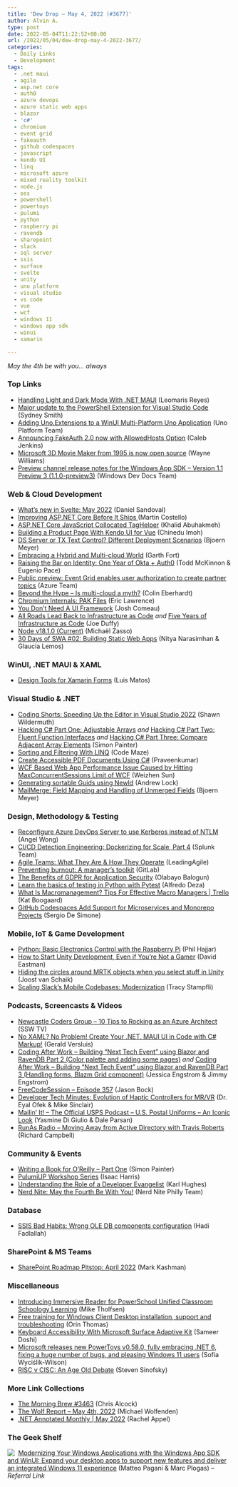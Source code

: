 ```yaml
---
title: 'Dew Drop – May 4, 2022 (#3677)'
author: Alvin A.
type: post
date: 2022-05-04T11:22:52+00:00
url: /2022/05/04/dew-drop-may-4-2022-3677/
categories:
  - Daily Links
  - Development
tags:
  - .net maui
  - agile
  - asp.net core
  - auth0
  - azure devops
  - azure static web apps
  - blazor
  - 'c#'
  - chromium
  - event grid
  - fakeauth
  - github codespaces
  - javascript
  - kendo UI
  - linq
  - microsoft azure
  - mixed reality toolkit
  - node.js
  - oss
  - powershell
  - powertoys
  - pulumi
  - python
  - raspberry pi
  - ravendb
  - sharepoint
  - slack
  - sql server
  - ssis
  - surface
  - svelte
  - unity
  - uno platform
  - visual studio
  - vs code
  - vue
  - wcf
  - windows 11
  - windows app sdk
  - winui
  - xamarin

---
```

_May the 4th be with you… always_

### Top Links

  * <a href="https://www.telerik.com/blogs/handling-light-dark-mode-dotnet-maui" target="_blank" rel="noopener">Handling Light and Dark Mode With .NET MAUI</a> (Leomaris Reyes)
  * <a href="https://devblogs.microsoft.com/powershell/major-update-to-the-powershell-extension-for-visual-studio-code/?WT.mc_id=DOP-MVP-4025064" target="_blank" rel="noopener">Major update to the PowerShell Extension for Visual Studio Code</a> (Sydney Smith)
  * <a href="https://platform.uno/blog/adding-uno-extensions-to-a-winui-multi-platform-uno-application/" target="_blank" rel="noopener">Adding Uno.Extensions to a WinUI Multi-Platform Uno Application</a> (Uno Platform Team)
  * <a href="https://developingux.com/announcing-fakeauth-2-allowedhosts/" target="_blank" rel="noopener">Announcing FakeAuth 2.0 now with AllowedHosts Option</a> (Caleb Jenkins)
  * <a href="https://betanews.com/2022/05/04/microsoft-3d-movie-maker-open-source/" target="_blank" rel="noopener">Microsoft 3D Movie Maker from 1995 is now open source</a> (Wayne Williams)
  * <a href="https://docs.microsoft.com/en-us/windows/apps/windows-app-sdk/preview-channel#version-11-preview-3-110-preview3" target="_blank" rel="noopener">Preview channel release notes for the Windows App SDK &#8211; Version 1.1 Preview 3 (1.1.0-preview3)</a> (Windows Dev Docs Team)



### <a name="web"></a>Web & Cloud Development

  * <a href="https://svelte.dev/blog/whats-new-in-svelte-may-2022" target="_blank" rel="noopener">What&#8217;s new in Svelte: May 2022</a> (Daniel Sandoval)
  * <a href="https://medium.com/justeattakeaway-tech/improving-asp-net-core-before-it-ships-3e44b6f65054" target="_blank" rel="noopener">Improving ASP.NET Core Before It Ships </a> (Martin Costello)
  * <a href="https://khalidabuhakmeh.com/aspnet-core-javascript-collocated-taghelper" target="_blank" rel="noopener">ASP.NET Core JavaScript Collocated TagHelper</a> (Khalid Abuhakmeh)
  * <a href="https://www.telerik.com/blogs/building-product-page-kendo-ui-vue" target="_blank" rel="noopener">Building a Product Page With Kendo UI for Vue</a> (Chinedu Imoh)
  * <a href="https://www.textcontrol.com/blog/2022/05/03/ds-server-or-tx-text-control-different-deployment-scenarios/" target="_blank" rel="noopener">DS Server or TX Text Control? Different Deployment Scenarios</a> (Bjoern Meyer)
  * <a href="https://www.splunk.com/en_us/blog/leadership/embracing-a-hybrid-and-multi-cloud-world.html" target="_blank" rel="noopener">Embracing a Hybrid and Multi-cloud World</a> (Garth Fort)
  * <a href="https://auth0.com/blog/raising-the-bar-on-identity-one-year-of-okta-auth0/" target="_blank" rel="noopener">Raising the Bar on Identity: One Year of Okta + Auth0</a> (Todd McKinnon & Eugenio Pace)
  * <a href="https://azure.microsoft.com/en-us/updates/public-preview-event-grid-enables-user-authorization-to-create-partner-topics/?WT.mc_id=DOP-MVP-4025064" target="_blank" rel="noopener">Public preview: Event Grid enables user authorization to create partner topics</a> (Azure Team)
  * <a href="https://blog.scottlogic.com/2022/05/03/beyond-the-hype-multicloud.html" target="_blank" rel="noopener">Beyond the Hype &#8211; Is multi-cloud a myth?</a> (Colin Eberhardt)
  * <a href="https://textslashplain.com/2022/05/03/chromium-internals-pak-files/" target="_blank" rel="noopener">Chromium Internals: PAK Files</a> (Eric Lawrence)
  * <a href="https://smashingmagazine.com/2022/05/you-dont-need-ui-framework/" target="_blank" rel="noopener">You Don’t Need A UI Framework</a> (Josh Comeau)
  * <a href="https://www.pulumi.com/blog/five-years-of-infrastructure-as-code-part-one/" target="_blank" rel="noopener">All Roads Lead Back to Infrastructure as Code</a> _and_ <a href="https://www.pulumi.com/blog/five-years-of-infrastructure-as-code/" target="_blank" rel="noopener">Five Years of Infrastructure as Code</a> (Joe Duffy)
  * <a href="https://nodejs.org/en/blog/release/v18.1.0" target="_blank" rel="noopener">Node v18.1.0 (Current)</a> (Michaël Zasso)
  * <a href="https://dev.to/azure/02-building-static-web-apps-2j72" target="_blank" rel="noopener">30 Days of SWA #02: Building Static Web Apps</a> (Nitya Narasimhan & Glaucia Lemos)



### <a name="silverlight"></a>WinUI, .NET MAUI & XAML

  * <a href="https://luismts.com/design-tools-for-xamarin-forms/" target="_blank" rel="noopener">Design Tools for Xamarin Forms</a> (Luis Matos)



### <a name="dotnet"></a>Visual Studio & .NET

  * <a href="https://wildermuth.com/2022/05/03/speeding-up-the-editor-in-visual-studio-2022/" target="_blank" rel="noopener">Coding Shorts: Speeding Up the Editor in Visual Studio 2022</a> (Shawn Wildermuth)
  * <a href="https://www.thecodepainter.co.uk/blog/2019113/hackingcsharp_arrayadjust" target="_blank" rel="noopener">Hacking C# Part One: Adjustable Arrays</a> _and_ <a href="http://www.thecodepainter.co.uk/blog/20191231/hackingcshap_fluentinterfaces" target="_blank" rel="noopener">Hacking C# Part Two: Fluent Function Interfaces</a> _and_ <a href="https://www.thecodepainter.co.uk/blog/20200304/hackingcshap_consecutiveelements" target="_blank" rel="noopener">Hacking C# Part Three: Compare Adjacent Array Elements</a> (Simon Painter)
  * <a href="https://code-maze.com/linq-sorting-and-filtering/" target="_blank" rel="noopener">Sorting and Filtering With LINQ</a> (Code Maze)
  * <a href="https://www.syncfusion.com/blogs/post/create-accessible-pdf-documents-using-c.aspx" target="_blank" rel="noopener">Create Accessible PDF Documents Using C#</a> (Praveenkumar)
  * <a href="https://techcommunity.microsoft.com/t5/apps-on-azure-blog/wcf-based-web-app-performance-issue-caused-by-hitting/ba-p/3301144?WT.mc_id=DOP-MVP-4025064" target="_blank" rel="noopener">WCF Based Web App Performance Issue Caused by Hitting MaxConcurrentSessions Limit of WCF</a> (Weizhen Sun)
  * <a href="https://andrewlock.net/generating-sortable-guids-using-newid/" target="_blank" rel="noopener">Generating sortable Guids using NewId</a> (Andrew Lock)
  * <a href="https://www.textcontrol.com/blog/2022/05/04/mailmerge-field-mapping-and-handling-of-unmerged-fields/" target="_blank" rel="noopener">MailMerge: Field Mapping and Handling of Unmerged Fields</a> (Bjoern Meyer)



### <a name="design"></a>Design, Methodology & Testing

  * <a href="https://devblogs.microsoft.com/devops/reconfigure-azure-devops-server-to-use-kerberos-instead-of-ntlm/?WT.mc_id=DOP-MVP-4025064" target="_blank" rel="noopener">Reconfigure Azure DevOps Server to use Kerberos instead of NTLM</a> (Angel Wong)
  * <a href="https://www.splunk.com/en_us/blog/security/ci-cd-detection-engineering-dockerizing-for-scale-part-4.html" target="_blank" rel="noopener">CI/CD Detection Engineering: Dockerizing for Scale, Part 4</a> (Splunk Team)
  * <a href="https://www.leadingagile.com/2022/05/agile-teams-what-they-are-how-they-operate/?utm_source=Agile%20Teams%3A%20What%20They%20Are%20%26%23038%3B%20How%20They%20Operate&utm_medium=RSS&utm_campaign=RSS%20Reader" target="_blank" rel="noopener">Agile Teams: What They Are & How They Operate</a> (LeadingAgile)
  * <a href="https://about.gitlab.com/blog/2022/05/03/preventing-burnout-a-managers-toolkit/" target="_blank" rel="noopener">Preventing burnout: A manager&#8217;s toolkit</a> (GitLab)
  * <a href="https://developer.okta.com/blog/2022/05/03/gdpr-and-app-security" target="_blank" rel="noopener">The Benefits of GDPR for Application Security</a> (Olabayo Balogun)
  * <a href="https://techcommunity.microsoft.com/t5/educator-developer-blog/learn-the-basics-of-testing-in-python-with-pytest/ba-p/3297150?WT.mc_id=DOP-MVP-4025064" target="_blank" rel="noopener">Learn the basics of testing in Python with Pytest</a> (Alfredo Deza)
  * <a href="https://blog.trello.com/macromanagement" target="_blank" rel="noopener">What Is Macromanagement? Tips For Effective Macro Managers | Trello</a> (Kat Boogaard)
  * <a href="https://www.infoq.com/news/2022/05/GitHub-codespaces-microservices/?utm_campaign=infoq_content&utm_source=infoq&utm_medium=feed&utm_term=global" target="_blank" rel="noopener">GitHub Codespaces Add Support for Microservices and Monorepo Projects</a> (Sergio De Simone)



### <a name="mobile"></a>Mobile, IoT & Game Development

  * <a href="https://www.developer.com/languages/python-raspberry-pi-controls/" target="_blank" rel="noopener">Python: Basic Electronics Control with the Raspberry Pi</a> (Phil Hajjar)
  * <a href="https://thenewstack.io/how-to-start-unity-development-even-if-youre-not-a-gamer/" target="_blank" rel="noopener">How to Start Unity Development, Even if You’re Not a Gamer</a> (David Eastman)
  * <a href="https://localjoost.github.io/Hiding-the-circles-around-MRTK-objects-when-you-select-stuff-in-Unity/" target="_blank" rel="noopener">Hiding the circles around MRTK objects when you select stuff in Unity</a> (Joost van Schaik)
  * <a href="https://slack.engineering/scaling-slacks-mobile-codebases-modernization/" target="_blank" rel="noopener">Scaling Slack’s Mobile Codebases: Modernization</a> (Tracy Stampfli)



### <a name="podcasts"></a>Podcasts, Screencasts & Videos

  * <a href="http://www.youtube.com/watch?v=yf9kiSVI6yY" target="_blank" rel="noopener">Newcastle Coders Group &#8211; 10 Tips to Rocking as an Azure Architect</a> (SSW TV)
  * <a href="http://www.youtube.com/watch?v=nCNh9G-Q688" target="_blank" rel="noopener">No XAML? No Problem! Create Your .NET. MAUI UI in Code with C# Markup!</a> (Gerald Versluis)
  * <a href="http://www.youtube.com/watch?v=pfOHn_6rX6I" target="_blank" rel="noopener">Coding After Work &#8211; Building &#8220;Next Tech Event&#8221; using Blazor and RavenDB Part 2 (Color palette and adding some pages)</a> _and_ <a href="http://www.youtube.com/watch?v=CmhdBctFJJU" target="_blank" rel="noopener">Coding After Work &#8211; Building &#8220;Next Tech Event&#8221; using Blazor and RavenDB Part 3 (Handling forms, Blazm Grid component)</a> (Jessica Engstrom & Jimmy Engstrom)
  * <a href="http://www.youtube.com/watch?v=DKka1M8xfw8" target="_blank" rel="noopener">FreeCodeSession &#8211; Episode 357</a> (Jason Bock)
  * <a href="http://www.youtube.com/watch?v=EF3DeqYLbow" target="_blank" rel="noopener">Developer Tech Minutes: Evolution of Haptic Controllers for MR/VR</a> (Dr. Eyal Ofek & Mike Sinclair)
  * <a href="https://podcasts.apple.com/us/podcast/u-s-postal-uniforms-an-iconic-look/id1587184784?i=1000559480247" target="_blank" rel="noopener">Mailin’ It! &#8211; The Official USPS Podcast &#8211; U.S. Postal Uniforms – An Iconic Look</a> (Yasmine Di Giulio & Dale Parsan)
  * <a href="https://runasradio.com/Shows/Show/826" target="_blank" rel="noopener">RunAs Radio &#8211; Moving Away from Active Directory with Travis Roberts</a> (Richard Campbell)



### <a name="events"></a>Community & Events

  * <a href="https://www.thecodepainter.co.uk/blog/20220503/writeabook01" target="_blank" rel="noopener">Writing a Book for O&#8217;Reilly &#8211; Part One</a> (Simon Painter)
  * <a href="https://www.pulumi.com/blog/pulumiup-workshop-series/" target="_blank" rel="noopener">PulumiUP Workshop Series</a> (Isaac Harris)
  * <a href="https://draft.dev/learn/understanding-the-role-of-a-developer-evangelist" target="_blank" rel="noopener">Understanding the Role of a Developer Evangelist</a> (Karl Hughes)
  * <a href="http://philadelphia.nerdnite.com/2022/05/03/nerd-nite-may-the-fourth-be-with-you/" target="_blank" rel="noopener">Nerd Nite: May the Fourth Be With You!</a> (Nerd Nite Philly Team)



### <a name="sql"></a>Database

  * <a href="https://www.mssqltips.com/sqlservertip/7239/best-practices-ssis-ole-db-components/" target="_blank" rel="noopener">SSIS Bad Habits: Wrong OLE DB components configuration</a> (Hadi Fadlallah)



### <a name="sp"></a>SharePoint & MS Teams

  * <a href="https://techcommunity.microsoft.com/t5/microsoft-sharepoint-blog/sharepoint-roadmap-pitstop-april-2022/ba-p/3300925?WT.mc_id=DOP-MVP-4025064" target="_blank" rel="noopener">SharePoint Roadmap Pitstop: April 2022</a> (Mark Kashman)



### <a name="misc"></a>Miscellaneous

  * <a href="https://techcommunity.microsoft.com/t5/education-blog/introducing-immersive-reader-for-powerschool-unified-classroom/ba-p/3299227?WT.mc_id=DOP-MVP-4025064" target="_blank" rel="noopener">Introducing Immersive Reader for PowerSchool Unified Classroom Schoology Learning</a> (Mike Tholfsen)
  * <a href="https://techcommunity.microsoft.com/t5/itops-talk-blog/free-training-for-windows-client-desktop-installation-support/ba-p/3300110?WT.mc_id=DOP-MVP-4025064" target="_blank" rel="noopener">Free training for Windows Client Desktop installation, support and troubleshooting</a> (Orin Thomas)
  * <a href="https://techcommunity.microsoft.com/t5/healthcare-and-life-sciences/keyboard-accessibility-with-microsoft-surface-adaptive-kit/ba-p/3301857?WT.mc_id=DOP-MVP-4025064" target="_blank" rel="noopener">Keyboard Accessibility With Microsoft Surface Adaptive Kit</a> (Sameer Doshi)
  * <a href="https://betanews.com/2022/05/04/microsoft-releases-new-powertoys-v0-58-0-fully-embracing-net-6-fixing-a-huge-number-of-bugs-and-pleasing-windows-11-users/" target="_blank" rel="noopener">Microsoft releases new PowerToys v0.58.0, fully embracing .NET 6, fixing a huge number of bugs, and pleasing Windows 11 users</a> (Sofia Wyciślik-Wilson)
  * <a href="https://medium.learningbyshipping.com/risc-v-cisc-an-age-old-debate-79d859668d35?source=rss----c7cd1239c0de---4" target="_blank" rel="noopener">RISC v CISC: An Age Old Debate</a> (Steven Sinofsky)



### <a name="links"></a>More Link Collections

  * <a href="https://blog.cwa.me.uk/2022/05/04/the-morning-brew-3463/" target="_blank" rel="noopener">The Morning Brew #3463</a> (Chris Alcock)
  * <a href="https://michael-wolfenden.github.io/2022/05/04/may-4th-2022/" target="_blank" rel="noopener">The Wolf Report &#8211; May 4th, 2022</a> (Michael Wolfenden)
  * <a href="https://blog.jetbrains.com/dotnet/2022/05/03/net-annotated-monthly-may-2022/" target="_blank" rel="noopener">.NET Annotated Monthly | May 2022</a> (Rachel Appel)



### <a name="shelf"></a>The Geek Shelf

<a href="https://www.amazon.com/dp/1803235667/?tag=amavin-20" target="_blank" rel="noopener"><img decoding="async" align="left" style="margin: 0px 4px 0px 0px; border: 0px currentcolor; border-image: none; float: left; display: inline; background-image: none;" src="https://m.media-amazon.com/images/I/41zIfz2XdnL._SS135_.jpg" border="0" /></a>&nbsp;<a href="https://www.amazon.com/dp/1803235667/?tag=amavin-20" target="_blank" rel="noopener">Modernizing Your Windows Applications with the Windows App SDK and WinUI: Expand your desktop apps to support new features and deliver an integrated Windows 11 experience</a> (Matteo Pagani & Marc Plogas) _&#8211; Referral Link_